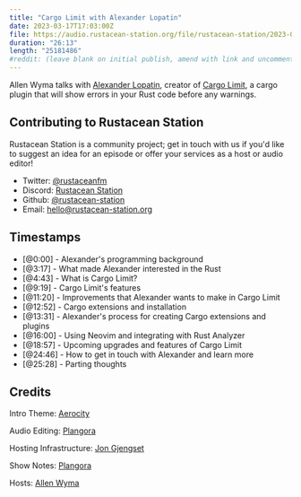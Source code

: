 ```yaml
---
title: "Cargo Limit with Alexander Lopatin"
date: 2023-03-17T17:03:00Z
file: https://audio.rustacean-station.org/file/rustacean-station/2023-03-17-alexander-lopatin.mp3
duration: "26:13"
length: "25181486"
#reddit: (leave blank on initial publish, amend with link and uncomment this line after Reddit thread has been posted)
---
```

Allen Wyma talks with [Alexander Lopatin](https://codonaft.com/), creator of [Cargo Limit](https://crates.io/crates/cargo-limit), a cargo plugin that will show errors in your Rust code before any warnings.

## Contributing to Rustacean Station

Rustacean Station is a community project; get in touch with us if you'd like to suggest an idea for an episode or offer your services as a host or audio editor!

- Twitter: [@rustaceanfm](https://twitter.com/rustaceanfm)
- Discord: [Rustacean Station](https://discord.gg/cHc3Gyc)
- Github: [@rustacean-station](https://github.com/rustacean-station/)
- Email: [hello@rustacean-station.org](mailto:hello@rustacean-station.org)

## Timestamps
- [@0:00] - Alexander's programming background
- [@3:17] - What made Alexander interested in the Rust
- [@4:43] - What is Cargo Limit?
- [@9:19] - Cargo Limit's features
- [@11:20] - Improvements that Alexander wants to make in Cargo Limit
- [@12:52] - Cargo extensions and installation
- [@13:31] - Alexander's process for creating Cargo extensions and plugins
- [@16:00] - Using Neovim and integrating with Rust Analyzer
- [@18:57] - Upcoming upgrades and features of Cargo Limit
- [@24:46] - How to get in touch with Alexander and learn more
- [@25:28] - Parting thoughts

## Credits
Intro Theme: [Aerocity](https://twitter.com/AerocityMusic)

Audio Editing: [Plangora](https://twitter.com/plangora)

Hosting Infrastructure: [Jon Gjengset](https://twitter.com/jonhoo/)

Show Notes: [Plangora](https://twitter.com/plangora)

Hosts: [Allen Wyma](https://twitter.com/allenwyma)
